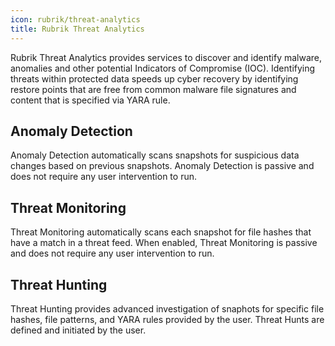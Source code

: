 ```yaml
---
icon: rubrik/threat-analytics
title: Rubrik Threat Analytics
---
```


Rubrik Threat Analytics provides services to discover and identify malware, anomalies and other potential Indicators of Compromise (IOC). Identifying threats within protected data speeds up cyber recovery by identifying restore points that are free from common malware file signatures and content that is specified via YARA rule.

## Anomaly Detection
Anomaly Detection automatically scans snapshots for suspicious data changes based on previous snapshots. Anomaly Detection is passive and does not require any user intervention to run.

## Threat Monitoring
Threat Monitoring automatically scans each snapshot for file hashes that have a match in a threat feed. When enabled, Threat Monitoring is passive and does not require any user intervention to run.

## Threat Hunting
Threat Hunting provides advanced investigation of snaphots for specific file hashes, file patterns, and YARA rules provided by the user. Threat Hunts are defined and initiated by the user.